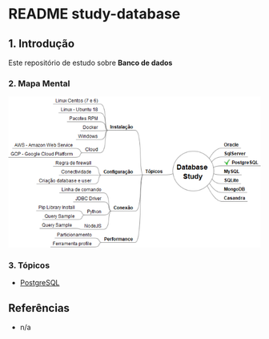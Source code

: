 # README study-database

## 1. Introdução ##

Este repositório de estudo sobre **Banco de dados**


### 2. Mapa Mental

![Mapa Mental - Contexto](doc/mind-maps/MindMapDiagram-Context.png) 


### 3. Tópicos

* [PostgreSQL](./postgresql/README.md)


## Referências ##

* n/a